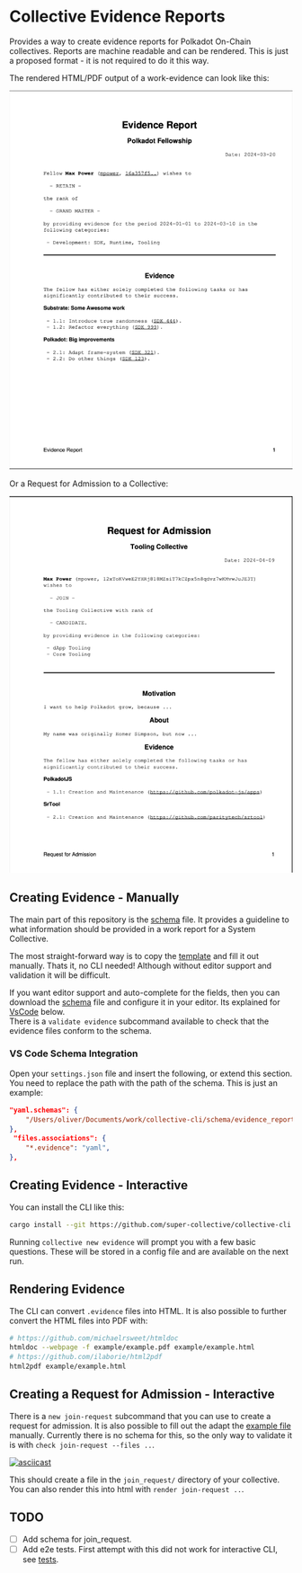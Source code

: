 # Collective Evidence Reports

Provides a way to create evidence reports for Polkadot On-Chain collectives. Reports are machine readable and can be rendered. This is just a proposed format - it is not required to do it this way.

The rendered HTML/PDF output of a work-evidence can look like this:

![Example](./example/example.pdf.png)

Or a Request for Admission to a Collective:

![Example](./example/join_request.pdf.png)

## Creating Evidence - Manually

The main part of this repository is the [schema](./schema/evidence_report.json) file. It provides a guideline to what information should be provided in a work report for a System Collective.

The most straight-forward way is to copy the [template](./example/template.evidence) and fill it out manually. Thats it, no CLI needed! Although without editor support and validation it will be difficult.

If you want editor support and auto-complete for the fields, then you can download the [schema](./schema/evidence_report.json) file and configure it in your editor. Its explained for [VsCode](#vs-codes) below.  
There is a `validate evidence` subcommand available to check that the evidence files conform to the schema.

### VS Code Schema Integration

Open your `settings.json` file and insert the following, or extend this section. You need to replace the path with the path of the schema. This is just an example:

```json
"yaml.schemas": {
	"/Users/oliver/Documents/work/collective-cli/schema/evidence_report.json": "*.evidence",
},
 "files.associations": {
	"*.evidence": "yaml",
},
```

## Creating Evidence - Interactive

You can install the CLI like this: 

```sh
cargo install --git https://github.com/super-collective/collective-cli
```

Running `collective new evidence` will prompt you with a few basic questions. These will be stored in a config file and are available on the next run.

## Rendering Evidence

The CLI can convert `.evidence` files into HTML. It is also possible to further convert the HTML files into PDF with:

```sh
# https://github.com/michaelrsweet/htmldoc
htmldoc --webpage -f example/example.pdf example/example.html
# https://github.com/ilaborie/html2pdf
html2pdf example/example.html
```

## Creating a Request for Admission - Interactive

There is a `new join-request` subcommand that you can use to create a request for admission. It is also possible to fill out the adapt the [example file](./example/join_request.yaml) manually. Currently there is no schema for this, so the only way to validate it is with `check join-request --files ..`.

[![asciicast](https://asciinema.org/a/nd8yyXyGhYsOw4uu4Y4WHyHX4.svg)](https://asciinema.org/a/nd8yyXyGhYsOw4uu4Y4WHyHX4)

This should create a file in the `join_request/` directory of your collective. You can also render this into html with `render join-request ..`.

## TODO
- [ ] Add schema for join_request.
- [ ] Add e2e tests. First attempt with this did not work for interactive CLI, see [tests](src/tests).
